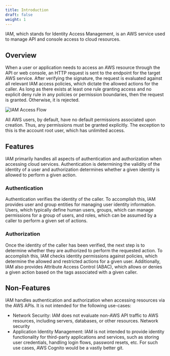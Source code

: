 ```yaml
---
title: Introduction
draft: false
weight: 1
---
```


IAM, which stands for Identity Access Management, is an AWS service used to manage API and console access to cloud resources.

## Overview

When a user or application needs to access an AWS resource through the API or web console, an HTTP request is sent to the endpoint for the target AWS service. After verifying the signature, the request is evaluated against all relevant IAM access policies, which dictate the allowed actions for the caller. As long as there exists at least one rule granting access and no explicit deny rule in any policies or permission boundaries, then the request is granted. Otherwise, it is rejected.

![IAM Access Flow](/images/iam/iam_flow.png)

All AWS users, by default, have no default permissions associated upon creation. Thus, any permissions must be granted explicitly. The exception to this is the account root user, which has unlimited access.

## Features

IAM primarily handles all aspects of authentication and authorization when accessing cloud services. Authentication is determining the validity of the identity of a user and authorization determines whether a given identity is allowed to perform a given action.

### Authentication

Authentication verifies the identity of the caller. To accomplish this, IAM provides user and group entities for managing user identity information. Users, which typically define human users, groups, which can manage permissions for a group of users, and roles, which can be assumed by a caller to perform a given set of actions.

### Authorization

Once the identity of the caller has been verified, the next step is to determine whether they are authorized to perform the requested action. To accomplish this, IAM checks identity permissions against policies, which determine the allowed and restricted actions for a given user. Additionally, IAM also provides Attribute Access Control (ABAC), which allows or denies a given action based on the tags associated with a given caller.

## Non-Features

IAM handles authentication and authorization when accessing resources via the AWS APIs. It is not intended for the following use-cases:

- Network Security: IAM does not evaluate non-AWS API traffic to AWS resources, including servers, databases, or other resources. Network security 
- Application Identity Management: IAM is not intended to provide identity functionality for third-party applications and services, such as storing user credentials, handling login flows, password resets, etc. For such use cases, AWS Cognito would be a vastly better git.
